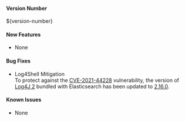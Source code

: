 #### Version Number
${version-number}

#### New Features
 - None

#### Bug Fixes
 - Log4Shell Mitigation  
To protect against the [CVE-2021-44228](https://www.randori.com/blog/cve-2021-44228/) vulnerability, the version of
[Log4J 2](https://logging.apache.org/log4j/2.x/) bundled with Elasticsearch has been updated to
[2.16.0](https://logging.apache.org/log4j/2.x/changes-report.html#a2.16.0).

#### Known Issues
 - None
